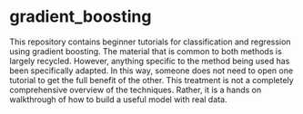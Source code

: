 # gradient_boosting
This repository contains beginner tutorials for classification and regression using gradient boosting.  The material that is common to both methods is largely recycled.  However, anything specific to the method being used has been specifically adapted.  In this way, someone does not need to open one tutorial to get the full benefit of the other.  This treatment is not a completely comprehensive overview of the techniques.  Rather, it is a hands on walkthrough of how to build a useful model with real data.
